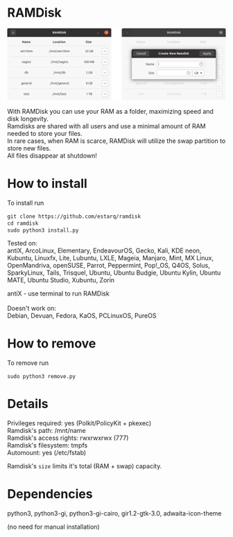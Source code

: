 # RAMDisk

![ramdisk](https://github.com/estarq/ramdisk/blob/main/ramdisk.png)

With RAMDisk you can use your RAM as a folder, maximizing speed and disk longevity.<br>
Ramdisks are shared with all users and use a minimal amount of RAM needed to store your files.<br>
In rare cases, when RAM is scarce, RAMDisk will utilize the swap partition to store new files.<br>
All files disappear at shutdown!<br>

# How to install

To install run

```
git clone https://github.com/estarq/ramdisk
cd ramdisk
sudo python3 install.py
```

Tested on:<br>
antiX, ArcoLinux, Elementary, EndeavourOS, Gecko, Kali, KDE neon, Kubuntu, Linuxfx, Lite, Lubuntu, LXLE, Mageia, Manjaro, Mint, MX Linux, OpenMandriva, openSUSE, Parrot, Peppermint, Pop!_OS, Q4OS, Solus, SparkyLinux, Tails, Trisquel, Ubuntu, Ubuntu Budgie, Ubuntu Kylin, Ubuntu MATE, Ubuntu Studio, Xubuntu, Zorin<br>

antiX - use terminal to run RAMDisk<br><br>
Doesn't work on:<br>
Debian, Devuan, Fedora, KaOS, PCLinuxOS, PureOS

# How to remove

To remove run
```
sudo python3 remove.py
```

# Details

Privileges required: yes (Polkit/PolicyKit + pkexec)<br>
Ramdisk's path: /mnt/name<br>
Ramdisk's access rights: rwxrwxrwx (777)<br>
Ramdisk's filesystem: tmpfs<br>
Automount: yes (/etc/fstab)<br>

Ramdisk's `size` limits it's total (RAM + swap) capacity. 

# Dependencies

python3, python3-gi, python3-gi-cairo, gir1.2-gtk-3.0, adwaita-icon-theme

(no need for manual installation)
